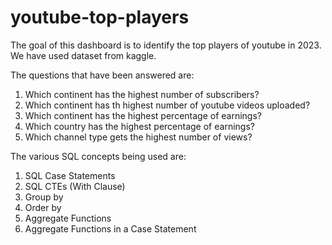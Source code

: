 # youtube-top-players
The goal of this dashboard is to identify the top players of youtube in 2023.
We have used dataset from kaggle. 

The questions that have been answered are:
1. Which continent has the highest number of subscribers?
2. Which continent has th highest number of youtube videos uploaded?
3. Which continent has the highest percentage of earnings?
4. Which country has the highest percentage of earnings?
5. Which channel type gets the highest number of views?

The various SQL concepts being used are:
1. SQL Case Statements
2. SQL CTEs (With Clause)
3. Group by 
4. Order by 
5. Aggregate Functions 
6. Aggregate Functions in a Case Statement 
